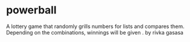 # powerball
A lottery game that randomly grills numbers 
for lists and compares them.
Depending on the combinations, winnings will be given .
by rivka gasasa